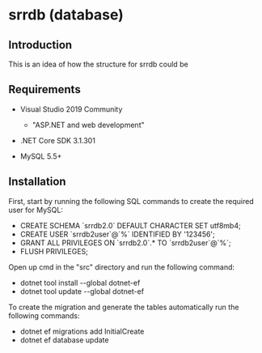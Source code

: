 # srrdb (database)

## Introduction
This is an idea of how the structure for srrdb could be

## Requirements
- Visual Studio 2019 Community
    - "ASP.NET and web development"

- .NET Core SDK 3.1.301
- MySQL 5.5+

## Installation
First, start by running the following SQL commands to create the required user for MySQL:

- CREATE SCHEMA \`srrdb2.0\` DEFAULT CHARACTER SET utf8mb4;
- CREATE USER \`srrdb2user\`@\`%\` IDENTIFIED BY '123456';
- GRANT ALL PRIVILEGES ON \`srrdb2.0\`.* TO \`srrdb2user\`@\`%\`;
- FLUSH PRIVILEGES;

Open up cmd in the "src" directory and run the following command:

- dotnet tool install --global dotnet-ef
- dotnet tool update --global dotnet-ef

To create the migration and generate the tables automatically run the following commands:

- dotnet ef migrations add InitialCreate
- dotnet ef database update

